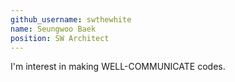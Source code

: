 ```yaml
---
github_username: swthewhite
name: Seungwoo Baek
position: SW Architect
---
```

I'm interest in making WELL-COMMUNICATE codes.
